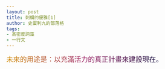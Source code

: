 ```yaml
---
layout: post
title: 刺蝟的優雅[1]
author: 史蛋利九的部落格
tags:
- 高密度詞藻
- 一行文
---
```


<span style="font-size: large;
background: -webkit-linear-gradient(0deg, #cf8a00, #9a1b60, #090939);
-webkit-background-clip: text;
-webkit-text-fill-color: transparent;">
未來的用途是：以充滿活力的真正計畫來建設現在。
</span>
